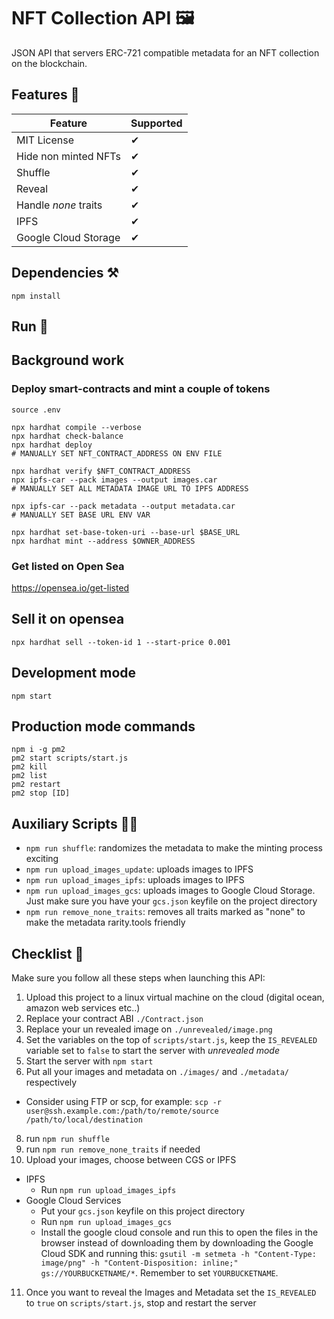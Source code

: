 # NFT Collection API 🖼️

JSON API that servers ERC-721 compatible metadata for an NFT collection on the blockchain.

## Features 👀

| Feature | Supported |
|----------|------------ |
| MIT License | ✔ |
| Hide non minted NFTs | ✔ |
| Shuffle | ✔ |
| Reveal | ✔ |
| Handle _none_ traits | ✔ |
| IPFS | ✔ |
| Google Cloud Storage | ✔ |

## Dependencies ⚒

```
npm install
```

## Run 🚀

## Background work

### Deploy smart-contracts and mint a couple of tokens
```
source .env

npx hardhat compile --verbose
npx hardhat check-balance
npx hardhat deploy
# MANUALLY SET NFT_CONTRACT_ADDRESS ON ENV FILE

npx hardhat verify $NFT_CONTRACT_ADDRESS
npx ipfs-car --pack images --output images.car
# MANUALLY SET ALL METADATA IMAGE URL TO IPFS ADDRESS

npx ipfs-car --pack metadata --output metadata.car
# MANUALLY SET BASE URL ENV VAR

npx hardhat set-base-token-uri --base-url $BASE_URL
npx hardhat mint --address $OWNER_ADDRESS
```
### Get listed on Open Sea
https://opensea.io/get-listed

## Sell it on opensea
```
npx hardhat sell --token-id 1 --start-price 0.001
```

## Development mode

```
npm start
```

## Production mode commands

```
npm i -g pm2
pm2 start scripts/start.js
pm2 kill
pm2 list
pm2 restart
pm2 stop [ID]
```

## Auxiliary Scripts 👩‍⚕️

* `npm run shuffle`: randomizes the metadata to make the minting process exciting
* `npm run upload_images_update`: uploads images to IPFS
* `npm run upload_images_ipfs`: uploads images to IPFS
* `npm run upload_images_gcs`: uploads images to Google Cloud Storage. Just make sure you have your `gcs.json` keyfile on the project directory
* `npm run remove_none_traits`: removes all traits marked as "none" to make the metadata rarity.tools friendly

## Checklist 📝

Make sure you follow all these steps when launching this API:

1. Upload this project to a linux virtual machine on the cloud (digital ocean, amazon web services etc..)
2. Replace your contract ABI `./Contract.json`
3. Replace your un revealed image on `./unrevealed/image.png`
4. Set the variables on the top of `scripts/start.js`, keep the `IS_REVEALED` variable set to `false` to start the server with _unrevealed mode_
5. Start the server with `npm start`
6. Put all your images and metadata on `./images/` and `./metadata/` respectively
  * Consider using FTP or scp, for example: `scp -r user@ssh.example.com:/path/to/remote/source /path/to/local/destination`
8. run `npm run shuffle`
9. run `npm run remove_none_traits` if needed
10. Upload your images, choose between CGS or IPFS
  * IPFS
    * Run `npm run upload_images_ipfs`
  * Google Cloud Services
    * Put your `gcs.json` keyfile on this project directory
    * Run `npm run upload_images_gcs`
    * Install the google cloud console and run this to open the files in the browser instead of downloading them by downloading the Google Cloud SDK and running this: `gsutil -m setmeta -h "Content-Type: image/png" -h "Content-Disposition: inline;" gs://YOURBUCKETNAME/*`. Remember to set `YOURBUCKETNAME`.
11. Once you want to reveal the Images and Metadata set the `IS_REVEALED` to `true` on `scripts/start.js`, stop and restart the server
